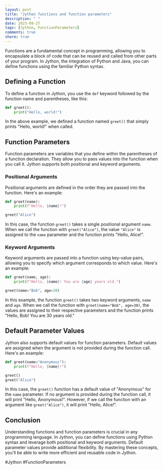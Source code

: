 ```yaml
---
layout: post
title: "Jython functions and function parameters"
description: " "
date: 2023-09-27
tags: [Jython, FunctionParameters]
comments: true
share: true
---
```


Functions are a fundamental concept in programming, allowing you to encapsulate a block of code that can be reused and called from other parts of your program. In Jython, the integration of Python and Java, you can define functions using the familiar Python syntax.

## Defining a Function

To define a function in Jython, you use the `def` keyword followed by the function name and parentheses, like this:

```python
def greet():
    print("Hello, world!")
```
In the above example, we defined a function named `greet()` that simply prints "Hello, world!" when called.

## Function Parameters

Function parameters are variables that you define within the parentheses of a function declaration. They allow you to pass values into the function when you call it. Jython supports both positional and keyword arguments.

### Positional Arguments

Positional arguments are defined in the order they are passed into the function. Here's an example:

```python
def greet(name):
    print(f"Hello, {name}!")

greet("Alice")
```

In this case, the function `greet()` takes a single positional argument `name`. When we call the function with `greet("Alice")`, the value `"Alice"` is assigned to the `name` parameter and the function prints "Hello, Alice!".

### Keyword Arguments

Keyword arguments are passed into a function using key-value pairs, allowing you to specify which argument corresponds to which value. Here's an example:

```python
def greet(name, age):
    print(f"Hello, {name}! You are {age} years old.")

greet(name="Bob", age=30)
```

In this example, the function `greet()` takes two keyword arguments, `name` and `age`. When we call the function with `greet(name="Bob", age=30)`, the values are assigned to their respective parameters and the function prints "Hello, Bob! You are 30 years old."

## Default Parameter Values

Jython also supports default values for function parameters. Default values are assigned when the argument is not provided during the function call. Here's an example:

```python
def greet(name="Anonymous"):
    print(f"Hello, {name}!")

greet()
greet("Alice")
```

In this case, the `greet()` function has a default value of "Anonymous" for the `name` parameter. If no argument is provided during the function call, it will print "Hello, Anonymous!". However, if we call the function with an argument like `greet("Alice")`, it will print "Hello, Alice!".

## Conclusion

Understanding functions and function parameters is crucial in any programming language. In Jython, you can define functions using Python syntax and leverage both positional and keyword arguments. Default parameter values provide additional flexibility. By mastering these concepts, you'll be able to write more efficient and reusable code in Jython.

#Jython #FunctionParameters